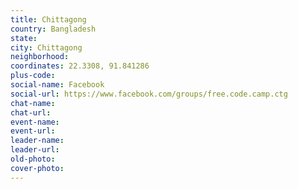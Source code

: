 ```yaml
---
title: Chittagong
country: Bangladesh
state: 
city: Chittagong
neighborhood: 
coordinates: 22.3308, 91.841286
plus-code:
social-name: Facebook
social-url: https://www.facebook.com/groups/free.code.camp.ctg
chat-name:
chat-url:
event-name:
event-url:
leader-name:
leader-url:
old-photo: 
cover-photo:
---
```

